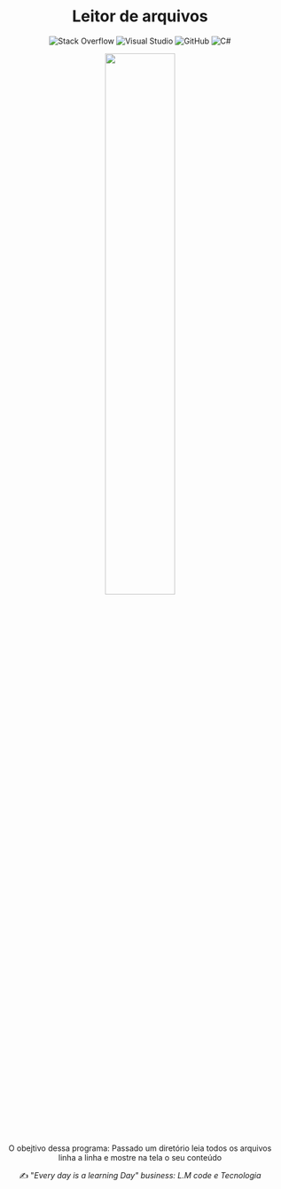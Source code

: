 <h1 align="center">Leitor de arquivos</h1> 
<div align="center">

![Stack Overflow](https://img.shields.io/badge/-Stackoverflow-FE7A16?style=for-the-badge&logo=stack-overflow&logoColor=white)
![Visual Studio](https://img.shields.io/badge/Visual%20Studio-5C2D91.svg?style=for-the-badge&logo=visual-studio&logoColor=white)
![GitHub](https://img.shields.io/badge/github-%23121011.svg?style=for-the-badge&logo=github&logoColor=white)
![C#](https://img.shields.io/badge/c%23-%23239120.svg?style=for-the-badge&logo=c-sharp&logoColor=white)

<img src="https://png.pngtree.com/png-vector/20190124/ourlarge/pngtree-gray-folder-cartoon-illustration-png-image_550899.jpg" width=50% height=50%>


O obejtivo dessa programa: Passado um diretório leia todos os arquivos linha a linha e mostre na tela o seu conteúdo 

✍ "_Every day is a learning Day"
business: L.M code e Tecnologia_ 
</div>
